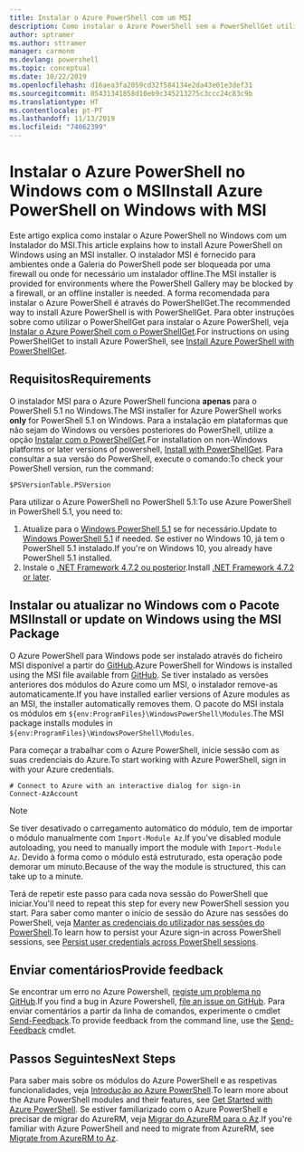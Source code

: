 ```yaml
---
title: Instalar o Azure PowerShell com um MSI
description: Como instalar o Azure PowerShell sem o PowerShellGet utilizar um MSI
author: sptramer
ms.author: sttramer
manager: carmonm
ms.devlang: powershell
ms.topic: conceptual
ms.date: 10/22/2019
ms.openlocfilehash: d16aea3fa2059cd32f584134e2da43e01e3def31
ms.sourcegitcommit: 05431341858d10eb9c345213275c3ccc24c83c9b
ms.translationtype: HT
ms.contentlocale: pt-PT
ms.lasthandoff: 11/13/2019
ms.locfileid: "74062399"
---
```

# <a name="install-azure-powershell-on-windows-with-msi"></a><span data-ttu-id="c16cd-103">Instalar o Azure PowerShell no Windows com o MSI</span><span class="sxs-lookup"><span data-stu-id="c16cd-103">Install Azure PowerShell on Windows with MSI</span></span>

<span data-ttu-id="c16cd-104">Este artigo explica como instalar o Azure PowerShell no Windows com um Instalador do MSI.</span><span class="sxs-lookup"><span data-stu-id="c16cd-104">This article explains how to install Azure PowerShell on Windows using an MSI installer.</span></span> <span data-ttu-id="c16cd-105">O instalador MSI é fornecido para ambientes onde a Galeria do PowerShell pode ser bloqueada por uma firewall ou onde for necessário um instalador offline.</span><span class="sxs-lookup"><span data-stu-id="c16cd-105">The MSI installer is provided for environments where the PowerShell Gallery may be blocked by a firewall, or an offline installer is needed.</span></span> <span data-ttu-id="c16cd-106">A forma recomendada para instalar o Azure PowerShell é através do PowerShellGet.</span><span class="sxs-lookup"><span data-stu-id="c16cd-106">The recommended way to install Azure PowerShell is with PowerShellGet.</span></span> <span data-ttu-id="c16cd-107">Para obter instruções sobre como utilizar o PowerShellGet para instalar o Azure PowerShell, veja [Instalar o Azure PowerShell com o PowerShellGet](install-az-ps.md).</span><span class="sxs-lookup"><span data-stu-id="c16cd-107">For instructions on using PowerShellGet to install Azure PowerShell, see [Install Azure PowerShell with PowerShellGet](install-az-ps.md).</span></span>

## <a name="requirements"></a><span data-ttu-id="c16cd-108">Requisitos</span><span class="sxs-lookup"><span data-stu-id="c16cd-108">Requirements</span></span>

<span data-ttu-id="c16cd-109">O instalador MSI para o Azure PowerShell funciona __apenas__ para o PowerShell 5.1 no Windows.</span><span class="sxs-lookup"><span data-stu-id="c16cd-109">The MSI installer for Azure PowerShell works __only__ for PowerShell 5.1 on Windows.</span></span> <span data-ttu-id="c16cd-110">Para a instalação em plataformas que não sejam do Windows ou versões posteriores do PowerShell, utilize a opção [Instalar com o PowerShellGet](install-az-ps.md).</span><span class="sxs-lookup"><span data-stu-id="c16cd-110">For installation on non-Windows platforms or later versions of powershell, [Install with PowerShellGet](install-az-ps.md).</span></span>
<span data-ttu-id="c16cd-111">Para consultar a sua versão do PowerShell, execute o comando:</span><span class="sxs-lookup"><span data-stu-id="c16cd-111">To check your PowerShell version, run the command:</span></span>

```powershell-interactive
$PSVersionTable.PSVersion
```

<span data-ttu-id="c16cd-112">Para utilizar o Azure PowerShell no PowerShell 5.1:</span><span class="sxs-lookup"><span data-stu-id="c16cd-112">To use Azure PowerShell in PowerShell 5.1, you need to:</span></span>

1. <span data-ttu-id="c16cd-113">Atualize para o [Windows PowerShell 5.1](/powershell/scripting/install/installing-windows-powershell#upgrading-existing-windows-powershell) se for necessário.</span><span class="sxs-lookup"><span data-stu-id="c16cd-113">Update to [Windows PowerShell 5.1](/powershell/scripting/install/installing-windows-powershell#upgrading-existing-windows-powershell) if needed.</span></span> <span data-ttu-id="c16cd-114">Se estiver no Windows 10, já tem o PowerShell 5.1 instalado.</span><span class="sxs-lookup"><span data-stu-id="c16cd-114">If you're on Windows 10, you already have PowerShell 5.1 installed.</span></span>
2. <span data-ttu-id="c16cd-115">Instale o [.NET Framework 4.7.2 ou posterior](/dotnet/framework/install).</span><span class="sxs-lookup"><span data-stu-id="c16cd-115">Install [.NET Framework 4.7.2 or later](/dotnet/framework/install).</span></span>

## <a name="install-or-update-on-windows-using-the-msi-package"></a><span data-ttu-id="c16cd-116">Instalar ou atualizar no Windows com o Pacote MSI</span><span class="sxs-lookup"><span data-stu-id="c16cd-116">Install or update on Windows using the MSI Package</span></span>

<span data-ttu-id="c16cd-117">O Azure PowerShell para Windows pode ser instalado através do ficheiro MSI disponível a partir do [GitHub](https://github.com/Azure/azure-powershell/releases/tag/v2.8.0-October2019).</span><span class="sxs-lookup"><span data-stu-id="c16cd-117">Azure PowerShell for Windows is installed using the MSI file available from [GitHub](https://github.com/Azure/azure-powershell/releases/tag/v2.8.0-October2019).</span></span> <span data-ttu-id="c16cd-118">Se tiver instalado as versões anteriores dos módulos do Azure como um MSI, o instalador remove-as automaticamente.</span><span class="sxs-lookup"><span data-stu-id="c16cd-118">If you have installed earlier versions of Azure modules as an MSI, the installer automatically removes them.</span></span> <span data-ttu-id="c16cd-119">O pacote do MSI instala os módulos em `${env:ProgramFiles}\WindowsPowerShell\Modules`.</span><span class="sxs-lookup"><span data-stu-id="c16cd-119">The MSI package installs modules in `${env:ProgramFiles}\WindowsPowerShell\Modules`.</span></span>

<span data-ttu-id="c16cd-120">Para começar a trabalhar com o Azure PowerShell, inicie sessão com as suas credenciais do Azure.</span><span class="sxs-lookup"><span data-stu-id="c16cd-120">To start working with Azure PowerShell, sign in with your Azure credentials.</span></span>

```powershell-interactive
# Connect to Azure with an interactive dialog for sign-in
Connect-AzAccount
```

> [!NOTE]
>
> <span data-ttu-id="c16cd-121">Se tiver desativado o carregamento automático do módulo, tem de importar o módulo manualmente com `Import-Module Az`.</span><span class="sxs-lookup"><span data-stu-id="c16cd-121">If you've disabled module autoloading, you need to manually import the module with `Import-Module Az`.</span></span> <span data-ttu-id="c16cd-122">Devido à forma como o módulo está estruturado, esta operação pode demorar um minuto.</span><span class="sxs-lookup"><span data-stu-id="c16cd-122">Because of the way the module is structured, this can take up to a minute.</span></span>

<span data-ttu-id="c16cd-123">Terá de repetir este passo para cada nova sessão do PowerShell que iniciar.</span><span class="sxs-lookup"><span data-stu-id="c16cd-123">You'll need to repeat this step for every new PowerShell session you start.</span></span> <span data-ttu-id="c16cd-124">Para saber como manter o início de sessão do Azure nas sessões do PowerShell, veja [Manter as credenciais do utilizador nas sessões do PowerShell](context-persistence.md).</span><span class="sxs-lookup"><span data-stu-id="c16cd-124">To learn how to persist your Azure sign-in across PowerShell sessions, see [Persist user credentials across PowerShell sessions](context-persistence.md).</span></span>

## <a name="provide-feedback"></a><span data-ttu-id="c16cd-125">Enviar comentários</span><span class="sxs-lookup"><span data-stu-id="c16cd-125">Provide feedback</span></span>

<span data-ttu-id="c16cd-126">Se encontrar um erro no Azure Powershell, [registe um problema no GitHub](https://github.com/Azure/azure-powershell/issues).</span><span class="sxs-lookup"><span data-stu-id="c16cd-126">If you find a bug in Azure Powershell, [file an issue on GitHub](https://github.com/Azure/azure-powershell/issues).</span></span>
<span data-ttu-id="c16cd-127">Para enviar comentários a partir da linha de comandos, experimente o cmdlet [Send-Feedback](/powershell/module/az.accounts/send-feedback).</span><span class="sxs-lookup"><span data-stu-id="c16cd-127">To provide feedback from the command line, use the [Send-Feedback](/powershell/module/az.accounts/send-feedback) cmdlet.</span></span>

## <a name="next-steps"></a><span data-ttu-id="c16cd-128">Passos Seguintes</span><span class="sxs-lookup"><span data-stu-id="c16cd-128">Next Steps</span></span>

<span data-ttu-id="c16cd-129">Para saber mais sobre os módulos do Azure PowerShell e as respetivas funcionalidades, veja [Introdução ao Azure PowerShell](get-started-azureps.md).</span><span class="sxs-lookup"><span data-stu-id="c16cd-129">To learn more about the Azure PowerShell modules and their features, see [Get Started with Azure PowerShell](get-started-azureps.md).</span></span>
<span data-ttu-id="c16cd-130">Se estiver familiarizado com o Azure PowerShell e precisar de migrar do AzureRM, veja [Migrar do AzureRM para o Az](migrate-from-azurerm-to-az.md).</span><span class="sxs-lookup"><span data-stu-id="c16cd-130">If you're familiar with Azure PowerShell and need to migrate from AzureRM, see [Migrate from AzureRM to Az](migrate-from-azurerm-to-az.md).</span></span>
